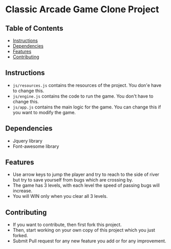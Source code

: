 # Classic Arcade Game Clone Project

## Table of Contents

- [Instructions](#instructions)
- [Dependencies](#dependencies)
- [Features](#features)
- [Contributing](#contributing)

## Instructions
- `js/resources.js` contains the resources of the project. You don'e have to change this.
- `js/engine.js` contains the code to run the game. You don't have to change this.
- `js/app.js` contains the main logic for the game. You can change this if you want to modify the game.

## Dependencies
- Jquery library
- Font-awesome library

## Features
- Use arrow keys to jump the player and try to reach to the side of river but try to save yourself from bugs which are crossing by.
- The game has 3 levels, with each level the speed of passing bugs will increase.
- You will WIN only when you clear all 3 levels.

## Contributing
- If you want to contribute, then first fork this project.
- Then, start working on your own copy of this project which you just forked.
- Submit Pull request for any new feature you add or for any improvement.

